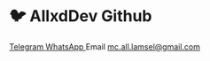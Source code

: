 # :bird: AllxdDev Github

[ Telegram ](https://t.me/allxddev)
[ WhatsApp ](https://wa.me/6285664731916)
Email mc.all.lamsel@gmail.com
